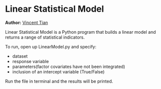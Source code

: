 # Linear Statistical Model 
<b>Author:</b> [Vincent Tian](https://github.com/vtian72/)

Linear Statistical Model is a Python program that builds a linear model and returns a range of statistical indicators.

To run, open up LinearModel.py and specify:
- dataset 
- response variable
- parameters(factor covariates have not been integrated)
- inclusion of an intercept variable (True/False)

Run the file in terminal and the results will be printed.
